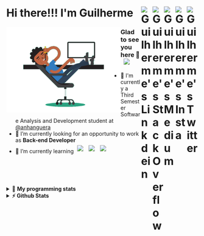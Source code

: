<div align='left'><h1> Hi there!!! I'm Guilherme
  <a href="https://twitter.com/iamgrodrigues" target="_blank" rel="nofollow">
    <img align="right" alt="Guilherme's Twitter" width="30px" src="https://cdn.jsdelivr.net/npm/simple-icons@v3/icons/twitter.svg" />
  </a>
    <a href="https://www.instagram.com/iamgrodrigues" target="_blank" rel="nofollow">
    <img align="right" alt="Guilherme's Insta" width="30px" src="https://cdn.jsdelivr.net/npm/simple-icons@v3/icons/instagram.svg" />
  </a>
		<a href="https://medium.com/@iamgrodrigues" target="_blank" rel="nofollow">
		<img align="right" alt="Guilherme's Medium" width="30px" src="https://cdn.jsdelivr.net/npm/simple-icons@v3/icons/medium.svg" />
  </a>
  <a href="https://stackoverflow.com/users/14347023/iamgrodrigues" target="_blank" rel="nofollow">
    <img align="right" alt="Guilherme's StackOverflow" width="30px" src="https://cdn.jsdelivr.net/npm/simple-icons@3.0.1/icons/stackoverflow.svg" />
  </a>
	<a href="https://www.linkedin.com/in/iamgrodrigues" target="_blank" rel="nofollow">
    <img align="right" alt="Guilherme's Linkdein" width="30px" src="https://cdn.jsdelivr.net/npm/simple-icons@v3/icons/linkedin.svg" />
  </a>
</h1>
</div>

<img src='https://github.com/iamgrodrigues/iamgrodrigues/blob/master/Assets/dev.gif' width="300px" align='left'>

### Glad to see you here 👋 &nbsp; ![](https://visitor-badge.glitch.me/badge?page_id=iamgrodrigues.iamgrodrigues&style=flat-square&color=0088cc)
- :school: I'm currently a Third Semester Software Analysis and Development student at <a href="https://www.anhanguera.com/">@anhanguera </a>
- 🔭 I’m currently looking for an opportunity to work as **Back-end Developer**
- 🌱 I’m currently learning <img width="30px" style="padding:5px" src="https://www.vectorlogo.zone/logos/java/java-icon.svg"/>
	<img width="30px" style="padding:5px" src="https://www.vectorlogo.zone/logos/python/python-icon.svg"/>
	<img width="30px" style="padding:5px" src="https://www.vectorlogo.zone/logos/linux/linux-icon.svg"/>

<br />
<br />
<br />
<br />

<details> 
 <summary>🤖 <b>My programming stats</b></summary>
<br>
  
<!--START_SECTION:waka-->
![Lines of code](https://img.shields.io/badge/From%20Hello%20World%20I%27ve%20Written-3285%20lines%20of%20code-blue)

**🐱 My Github Data** 

> 🏆 0 Contributions in the Year 2021
 > 
> 📦 4.0 kB Used in Github's Storage 
 > 
> 💼 Opted to Hire
 > 
> 📜 6 Public Repositories 
 > 
> 🔑 0 Private Repositories  
 > 
**I'm an Early 🐤** 

```text
🌞 Morning    45 commits     ███████░░░░░░░░░░░░░░░░░░   28.48% 
🌆 Daytime    47 commits     ███████░░░░░░░░░░░░░░░░░░   29.75% 
🌃 Evening    40 commits     ██████░░░░░░░░░░░░░░░░░░░   25.32% 
🌙 Night      26 commits     ████░░░░░░░░░░░░░░░░░░░░░   16.46%

```


📊 **This Week I Spent My Time On** 

```text
⌚︎ Time Zone: America/Sao_Paulo

💬 Programming Languages: 
Java                     32 hrs 48 mins      ██████████████████████░░░   87.96% 
Other                    2 hrs 7 mins        █░░░░░░░░░░░░░░░░░░░░░░░░   5.7% 
Git                      1 hr 2 mins         ░░░░░░░░░░░░░░░░░░░░░░░░░   2.81% 
XML                      29 mins             ░░░░░░░░░░░░░░░░░░░░░░░░░   1.32% 
Properties               28 mins             ░░░░░░░░░░░░░░░░░░░░░░░░░   1.29%

🔥 Editors: 
IntelliJ                 33 hrs 57 mins      ██████████████████████░░░   91.03% 
Bash                     3 hrs 12 mins       ██░░░░░░░░░░░░░░░░░░░░░░░   8.59% 
VS Code                  8 mins              ░░░░░░░░░░░░░░░░░░░░░░░░░   0.39%

🐱‍💻 Projects: 
JavaDeveloper-Bootcamp   36 hrs 39 mins      ████████████████████████░   98.28% 
springboot               18 mins             ░░░░░░░░░░░░░░░░░░░░░░░░░   0.84% 
University               9 mins              ░░░░░░░░░░░░░░░░░░░░░░░░░   0.41% 
challenges               5 mins              ░░░░░░░░░░░░░░░░░░░░░░░░░   0.24% 
Terminal                 4 mins              ░░░░░░░░░░░░░░░░░░░░░░░░░   0.22%

💻 Operating System: 
Linux                    37 hrs 18 mins      █████████████████████████   100.0%

```

**I Mostly Code in Java** 

```text
Java                     2 repos             ██████████░░░░░░░░░░░░░░░   40.0% 
JavaScript               1 repo              █████░░░░░░░░░░░░░░░░░░░░   20.0% 
CSS                      1 repo              █████░░░░░░░░░░░░░░░░░░░░   20.0% 
Python                   1 repo              █████░░░░░░░░░░░░░░░░░░░░   20.0%

```



<!--END_SECTION:waka-->

</details>

<details>	
  <summary><b>⚡ Github Stats</b></summary>

<div>
	<img height="180em" src="https://github-readme-stats.vercel.app/api?username=iamgrodrigues&show_icons=true&hide_border=true" />
	<img height="180em" src="https://github-readme-stats.vercel.app/api/top-langs/?username=iamgrodrigues&exclude_repo=KNN-Image-Classification&show_icons=true&hide_border=true&layout=compact&langs_count=8"/>
</div>
</details>

